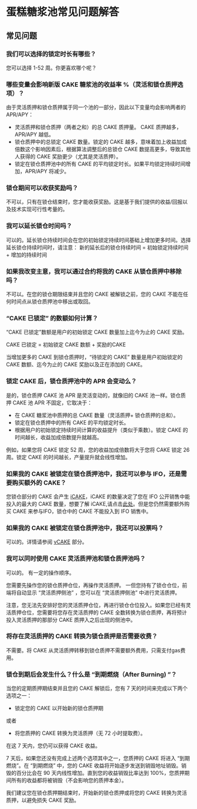 # 蛋糕糖浆池常见问题解答

## 常见问题

### 我们可以选择的锁定时长有哪些？&#x20;

您可以选择 1-52 周。你更喜欢哪个呢？&#x20;

### 哪些变量会影响新版 CAKE 糖浆池的收益率 %（灵活和锁仓质押选项）？&#x20;

由于灵活质押和锁仓质押属于同一个池的一部分，因此以下变量均会影响两者的 APR/APY：&#x20;

* 灵活质押和锁仓质押（两者之和）的总 CAKE 质押量。 CAKE 质押越多，APR/APY 越低。
* 锁仓质押中的总锁定 CAKE 数量。锁定的 CAKE 越多，意味着加上收益加成倍数这个影响因素后，根据算法调整后的总锁仓 CAKE 数提高更多，导致其他人获得的 CAKE 奖励更少（尤其是灵活质押）。&#x20;
* 锁定在锁仓质押池中的所有 CAKE 的平均锁定时长。如果平均锁定持续时间增加，APR/APY 将减少。&#x20;

### 锁仓期间可以收获奖励吗？

不可以，只有在锁仓结束时，您才能收获奖励。这是基于我们提供的收益/回报以及技术实现可行性考量的。&#x20;

### 我可以延长锁仓时间吗？&#x20;

可以的。延长锁仓持续时间会在您的初始锁定持续时间基础上增加更多时间。选择延长锁仓持续时间时，请注意： 新的延长后的锁仓持续时间 = 初始锁定持续时间 + 增加的持续时间&#x20;

### 如果我改变主意，我可以通过合约将我的 CAKE 从锁仓质押中移除吗？&#x20;

不可以。在您的锁仓期限结束并且您的 CAKE 被解锁​​之前，您的 CAKE 不能在任何时间点从锁仓质押池中移出或取回。

### &#x20;“CAKE 已锁定” 的数额如何计算？&#x20;

“CAKE 已锁定”数额是用户的初始锁定 CAKE 数量加上迄今为止的 CAKE 奖励。&#x20;

CAKE 已锁定 = 初始锁定 CAKE 数额 + 奖励的CAKE&#x20;

当增加更多的 CAKE 到锁仓质押时，“待锁定的 CAKE” 数量是用户初始锁定的 CAKE 数额、迄今为止的 CAKE 奖励以及正在添加的 CAKE。

### 锁定 CAKE 后，锁仓质押池中的 APR 会变动么？&#x20;

是的，锁仓质押 CAKE 池 APR 是灵活变动的，就像旧的 CAKE 池一样。锁仓质押 CAKE 池 APR 不固定，它取决于：&#x20;

* 在 CAKE 糖浆池中质押的总 CAKE 数量（灵活质押+ 锁仓质押的总和）。&#x20;
* 锁定在锁仓质押中的所有 CAKE 的平均锁定时长。&#x20;
* 根据用户的初始锁定持续时间计算的收益提升（类似于乘数）。锁定 CAKE 的时间越长，收益加成倍数提升就越高。&#x20;

例如，如果您将 CAKE 锁定 52 周，您的收益加成倍数将大于您将 CAKE 锁定 26 周。锁定 CAKE 的时间越长，产量提升就会线性增加。&#x20;

### 如果我的 CAKE 被锁定在锁仓质押池中，我还可以参与 IFO，还是需要购买额外的 CAKE？&#x20;

您锁仓部分的 CAKE 会产生 [iCAKE](../../ifo-initial-farm-offering/icake.md)，iCAKE 的数量决定了您在 IFO 公开销售中能投入的最大的 CAKE 数量，想要了解 iCAKE,请点击[此处](../../ifo-initial-farm-offering/icake.md)。但是您仍然需要额外购买 CAKE 来参与IFO，锁仓中的 CAKE 不能投入到 IFO 销售中。

### 如果我的 CAKE 被锁定在锁仓质押池中，我还可以投票吗？&#x20;

可以的。详情请参阅 [vCAKE](../../voting/vcake.md) 部分。

### 我可以同时使用 CAKE 灵活质押池和锁仓质押池吗？&#x20;

可以的。 有一定的操作顺序。

您需要先操作您的锁仓质押仓位，再操作灵活质押。 一但您持有了锁仓仓位，前端将自动显示 “灵活质押侧池” ，您可以在 “灵活质押侧池” 中进行灵活质押。 

注意，您无法先安排好您的灵活质押仓位，再进行锁仓仓位投入。如果您已经有灵活质押仓位，您需要将您存在灵活质押的 CAKE 全数转换为锁仓质押，再将预计投入灵活质押的那部分 CAKE 质押入之后出现的侧池中。

### 将存在灵活质押的 CAKE 转换为锁仓质押是否需要收费？&#x20;

不需要。将 CAKE 从灵活质押转移到锁仓质押不需要额外费用，只需支付gas费用。&#x20;

### 锁仓到期后会发生什么？什么是 “到期燃烧（After Burning) ”？

当您的定期质押期结束并且您的 CAKE 解锁后，您有 7 天的时间来完成以下两个选项之一：

* 锁定您的 CAKE 以开始新的锁仓质押期&#x20;

或者

* 将您质押的 CAKE 转换为灵活质押（无 72 小时提取费）。

在这 7 天内，您仍可以获得 CAKE 收益。

7 天后，如果您还没有完成上述两个选项其中之一，您质押的 CAKE 将进入 “到期燃烧”。在 “到期燃烧” 中，您的 CAKE 收益将开始逐步发送到销毁地址销毁。销毁的百分比会在 90 天内线性增加。直到您的收益销毁比率达到 100%，您质押期间所有的收益都将被销毁（不会影响您的质押本金）。

我们建议您在锁仓质押期结束时，开始新的锁仓质押或将您的 CAKE 转换为灵活质押，以避免损失 CAKE 奖励。
